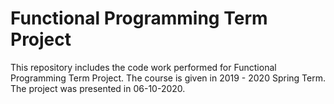# Functional Programming Term Project

This repository includes the code work performed for Functional Programming Term Project. The course is given in 2019 - 2020 Spring Term. The project was presented in 06-10-2020.


